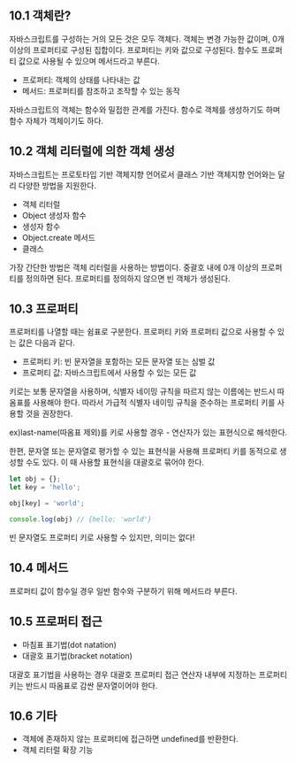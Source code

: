 ## 10.1 객체란? 

자바스크립트를 구성하는 거의 모든 것은 모두 객체다. 객체는 변경 가능한 값이며, 0개 이상의 프로퍼티로 구성된 집합이다. 프로퍼티는 키와 값으로 구성된다. 함수도 프로퍼티 값으로 사용될 수 있으며 메서드라고 부른다. 

- 프로퍼티: 객체의 상태를 나타내는 값
- 메서드: 프로퍼티를 참조하고 조작할 수 있는 동작

자바스크립트의 객체는 함수와 밀접한 관계를 가진다. 함수로 객체를 생성하기도 하며 함수 자체가 객체이기도 하다. 

## 10.2 객체 리터럴에 의한 객체 생성

자바스크립트는 프로토타입 기반 객체지향 언어로서 클래스 기반 객체지향 언어와는 달리 다양한 방법을 지원한다. 

- 객체 리터럴
- Object 생성자 함수
- 생성자 함수
- Object.create 메서드
- 클래스

가장 간단한 방법은 객체 리터럴을 사용하는 방법이다. 중괄호 내에 0개 이상의 프로퍼티를 정의하면 된다. 프로퍼티를 정의하지 않으면 빈 객체가 생성된다. 

## 10.3 프로퍼티

프로퍼티를 나열할 때는 쉼표로 구분한다. 프로퍼티 키와 프로퍼티 값으로 사용할 수 있는 값은 다음과 같다. 

- 프로퍼티 키: 빈 문자열을 포함하는 모든 문자열 또는 심벌 값
- 프로퍼티 값: 자바스크립트에서 사용할 수 있는 모든 값

키로는 보통 문자열을 사용하며, 식별자 네이밍 규칙을 따르지 않는 이름에는 반드시 따옴표를 사용해야 한다.  따라서 가급적 식별자 네이밍 규칙을 준수하는 프로퍼티 키를 사용할 것을 권장한다. 

ex)last-name(따옴표 제외)를 키로 사용할 경우 - 연산자가 있는 표현식으로 해석한다. 

한편, 문자열 또는 문자열로 평가할 수 있는 표현식을 사용해 프로퍼티 키를 동적으로 생성할 수도 있다. 이 때 사용할 표현식을 대괄호로 묶어야 한다. 

```jsx
let obj = {};
let key = 'hello';

obj[key] = 'world';

console.log(obj) // {hello: 'world'}
```

빈 문자열도 프로퍼티 키로 사용할 수 있지만, 의미는 없다! 

## 10.4 메서드

프로퍼티 값이 함수일 경우 일반 함수와 구분하기 위해 메서드라 부른다. 

## 10.5 프로퍼티 접근

- 마침표 표기법(dot natation)
- 대괄호 표기법(bracket notation)

대괄호 표기법을 사용하는 경우 대괄호 프로퍼티 접근 연산자 내부에 지정하는 프로퍼티 키는 반드시 따옴표로 감싼 문자열이어야 한다. 

## 10.6 기타 

- 객체에 존재하지 않는 프로퍼티에 접근하면 undefined를 반환한다.
- 객체 리터럴 확장 기능
